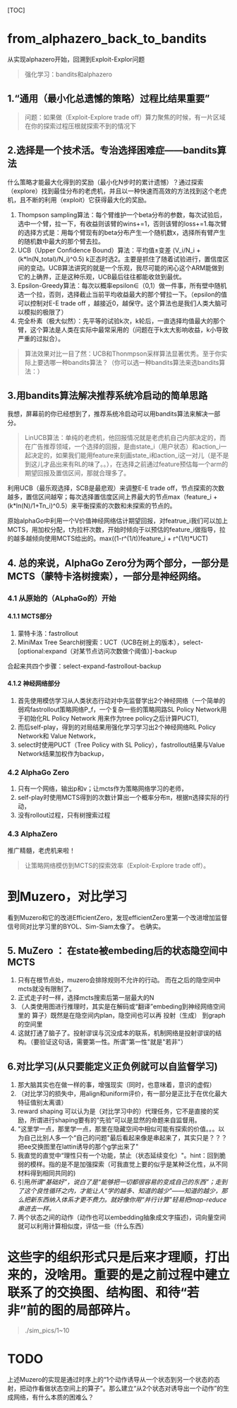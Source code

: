 [TOC]

# from_alphazero_back_to_bandits
 从实现alphazero开始，回溯到Exploit-Explor问题
>强化学习：bandits和alphazero

## 1.“通用（最小化总遗憾的策略）过程比结果重要”

>问题：如果做（Exploit-Explore trade off）算力聚焦的时候，有一片区域在你的探索过程压根就探索不到的情况下

## 2.选择是一个技术活。专治选择困难症——bandits算法

什么策略才能最大化得到的奖励（最小化N步时的累计遗憾）？通过探索（explore）找到最佳分布的老虎机，并且以一种快速而高效的方法找到这个老虎机，且不断的利用（exploit）它获得最大化的奖励。

1. Thompson sampling算法：每个臂维护一个beta分布的参数，每次试验后，选中一个臂，拉一下，有收益则该臂的wins+=1，否则该臂的loss+=1.每次臂的选择方式是：用每个臂现有的beta分布产生一个随机数x，选择所有臂产生的随机数中最大的那个臂去拉。
2. UCB（Upper Confidence Bound）算法：平均值±变差 (V_i/N_i + (k*ln(N_total)/N_i)^0.5) k正态时选2。主要是抓住了随着试验进行，置信度区间的变动。UCB算法讲究的就是一个乐观，我尽可能的闲心这个ARM能做到它的上确界，正是这种乐观，UCB最后往往都能收敛到最优。
3. Epsilon-Greedy算法：每次以概率epsilon∈（0,1）做一件事，所有壁中随机选一个拉，否则，选择截止当前平均收益最大的那个臂拉一下。（epsilon的值可以控制对E-E trade off ，越接近0，越保守。这个算法也是我们人类大脑可以模拟的极限了）
4. 完全朴素（极大似然）：先平等的试验k次，k轮后，一直选择均值最大的那个臂，这个算法是人类在实际中最常采用的（问题在于k太大影响收益，k小导致严重的过拟合）。

>算法效果对比一目了然：UCB和Thonmpson采样算法显著优秀。至于你实际上要选哪一种bandits算法？（你可以选一种bandits算法来选bandits算法：）

## 3.用bandits算法解决推荐系统冷启动的简单思路

我想，屏幕前的你已经想到了，推荐系统冷启动可以用bandits算法来解决一部分。
>LinUCB算法：单纯的老虎机，他回报情况就是老虎机自己内部决定的，而在广告推荐领域，一个选择的回报，是由state_i（用户状态）和action_i一起决定的，如果我们能用feature来刻画state_i和action_i这一对儿（是不是到这儿才品出来有RL的味了。。），在选择之前通过feature预估每一个arm的期望回报及置信区间，那就合理多了。

利用UCB（最乐观选择，SCB是最悲观）来调整E-E trade off，节点探索的次数越多，置信区间越窄；每次选择置信度区间上界最大的节点max（feature_i + (k*ln(N)/1+Tn_i)^0.5）来平衡探索的次数和未探索的节点的。

原始alphaGo中利用一个V价值神经网络估计期望回报，对featrue_i我们可以加上MCTS，用加权分配，t为拉杆次数，开始时倾向于以预估的feature_i做指导，拉的越多越倾向使用MCTS给出的。max((1-r^(1/t))feature_i + r^(1/t)*UCT)


## 4. 总的来说，AlphaGo Zero分为两个部分，一部分是MCTS（蒙特卡洛树搜索），一部分是神经网络。

### 4.1 从原始的（ALphaGo的）开始
#### 4.1.1 MCTS部分
1. 蒙特卡洛：fastrollout
2. MiniMax Tree Search树搜索：UCT（UCB在树上的版本），select-[optional:expand（对某节点访问次数做个阈值）]-backup

合起来共四个步骤：select-expand-fastrollout-backup

#### 4.1.2 神经网络部分
1. 首先使用模仿学习从人类状态行动对中先监督学出2个神经网络（一个简单的弱鸡fastrollout策略网络P_f，一个复杂一些的策略网路SL Policy Network用于初始化RL Policy Network 用来作为tree policy之后计算PUCT),
2. 而后self-play，得到的对局结果用强化学习学习出2个神经网络RL Policy Network和 Value Network，
3. select时使用PUCT（Tree Policy with SL Policy），fastrollout结果与Value Network结果加权作为backup，

### 4.2 AlphaGo Zero
1. 只有一个网络，输出p和v；让mcts作为策略网络学习的老师，
2. self-play时使用MCTS得到的次数计算出一个概率分布π，根据π选择实际的行动，
3. 没有rollout过程，只有树搜索过程


### 4.3 AlphaZero
推广精髓，老虎机来啦！
> 让策略网络模仿到MCTS的探索效率（Exploit-Explore trade off）。


# 到Muzero，对比学习

看到Muzero和它的改进EfficientZero，发现efficientZero里第一个改进增加监督信号同对比学习里的BYOL、Sim-Siam太像了。
也确实。

## 5. MuZero ： 在state被embeding后的状态隐空间中MCTS
1. 只有在根节点处，muzero会排除规则不允许的行动。 而在之后的隐空间中mcts就没有限制了。
2. 正式走子时一样，选择mcts搜索后第一层最大的N
3. （人类使用图进行推理时，其实是在解码或“翻译”embeding到神经网络空间里的 算子）既然是在隐空间内plan，隐空间也可以再 投射（生成） 到graph的空间里
4. 这就打通了脑子了。投射谬误与沉没成本的联系，机制网络是投射谬误的结构。（要验证这句话，需要第一性。所谓"第一性"就是"若非"）
​


## 6.对比学习(从只要能定义正负例就可以自监督学习)
1. 那大脑其实也在做一样的事，增强现实（同时，也意味着，意识的虚假）
2. （对比学习的损失中，用align和uniform评价，有一部分是正比于在优化最大特征值别太离谱）
3. reward shaping 可以认为是（对比学习中的）代理任务，它不是直接的奖励，所谓进行shaping要有的“先验”可以是显然的命题来自监督用。
4. "这里学一点，那里学一点，那里在隐藏空间中相似可能有探索的价值。。。以为自己比别人多一个“自己的问题"最后看起来像是串起来了，其实只是？？？把ee交换图里在lattin诱导的那个g学出来了"
5. 我直觉的直觉中“理性只有一个功能，禁止（状态延续变化）"。hint：回到脆弱的模样。指的是不是加强探索（可我直觉上要的似乎是某种泛化性，从不同材料得到相同共同的)
6. 引用*所谓“基础好”，说白了是“能够把一切都很容易的变成自己的东西”；走到了这个良性循环之内，才能让人“学的越多、知道的越少”——知道的越少，那么把新东西纳入体系才更不费力。就好像你用“并行计算”轻易把map-reduce串进去一样。*
7. ​两个状态之间的动作（动作也可以embedding抽象成文字描述)，​词向量空间就可以利用计算相似度，评估一些（什么东西）

# 这些字的组织形式只是后来才理顺，打出来的，没啥用。重要的是之前过程中建立联系了的交换图、结构图、和待“若非”前的图的局部碎片。
> ./sim_pics/1~10

# TODO
上述Muzero的实现是通过时序上的“1个动作诱导从一个状态到另一个状态的态射，把动作看做状态空间上的算子”。那么建立“从2个状态对诱导出一个动作”的生成网络，有什么本质的困难么？
